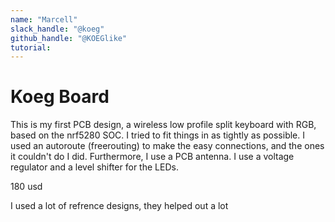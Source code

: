 ```yaml
---
name: "Marcell"
slack_handle: "@koeg"
github_handle: "@KOEGlike"
tutorial: 
---
```


# Koeg Board

This is my first PCB design, a wireless low profile split keyboard with RGB, based on the nrf5280 SOC. I tried to fit things in as tightly as possible. I used an autoroute (freerouting) to make the easy connections, and the ones it couldn't do I did. Furthermore, I use a PCB antenna. I use a voltage regulator and a level shifter for the LEDs.

180 usd

I used a lot of refrence designs, they helped out a lot
